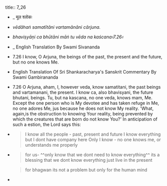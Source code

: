title:: 7_26

- _ मूल श्लोकः
- _vēdāhaṅ samatītāni vartamānāni cārjuna._
- _bhaviṣyāṇi ca bhūtāni māṅ tu vēda na kaścana৷৷7.26৷৷_
- _ English Translation By Swami Sivananda
- 7.26 I know, O Arjuna, the beings of the past, the present and the future, but no one knows Me.
- English Translation Of Sri Shankaracharya's Sanskrit Commentary By Swami Gambirananda
- 7.26 O Arjuna, aham, I, however
   veda, know
   samatitani, the past beings
   and vartamanani, the present. I know ca, also
   bhavisyani, the future
   bhutani, beings. Tu, but
   na kascana, no one
   veda, knows
   mam, Me. 
  Except the one person who is My devotee and has taken refuge in Me, no one adores Me, jus because he does not know My reality. 'What, again,is the obstruction to knowing Your reality, being prevented by which the creatures that are born do not know You?' In anticipation of such a estion, the Lord says this:
- > I know all the people - past, present and future
  I know everything but I dont have company here
  Only I know - no one knows me, or understands me properly
- > for us- ^^only know that we dont need to know everything^^
  its a blessing that we dont know everything
  just live in the present
  
  > for bhagwan its not a problem but only for the human mind
-